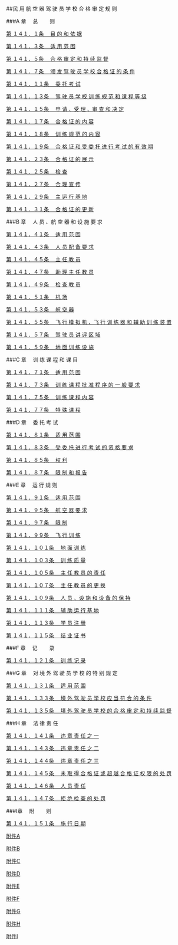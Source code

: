 ##民 用 航 空 器 驾 驶 员 学 校 合 格 审 定 规 则

###A 章 　总 　　则

[第 １４１．１条 　目 的 和 依 据](CCAR.141.1.MD)

[第 １４１．３条 　适 用 范 围](CCAR.141.3.MD)

[第 １４１．５条 　合 格 审 定 和 持 续 监 督](CCAR.141.5.MD)

[第 １４１．７条 　颁 发 驾 驶 员 学 校 合 格 证 的 条 件](CCAR.141.7.MD)

[第 １４１．１１条 　委 托 考 试](CCAR.141.11.MD)

[第 １４１．１３条 　驾 驶 员 学 校 训 练 规 范 和 课 程 等 级](CCAR.141.13.MD)

[第 １４１．１５条 　申 请 、受 理 、审 查 和 决 定](CCAR.141.15.MD)

[第 １４１．１７条 　合 格 证 的 内 容 ](CCAR.141.17.MD)

[第 １４１．１８条 　训 练 规 范 的 内 容](CCAR.141.18.MD)

[第 １４１．１９条 　合 格 证 和 受 委 托 进 行 考 试 的 有 效 期](CCAR.141.19.MD)

[第 １４１．２３条 　合 格 证 的 展 示](CCAR.141.23.MD)

[第 １４１．２５条 　检 查](CCAR.141.25.MD)

[第 １４１．２７条 　合 理 宣 传](CCAR.141.27.MD)

[第 １４１．２９条 　主 运 行 基 地](CCAR.141.29.MD)

[第 １４１．３１条 　合 格 证 的 更 新](CCAR.141.31.MD)

###B 章 　人 员 、航 空 器 和 设 施 要 求

[第 １４１．４１条 　适 用 范 围](CCAR.141.41.MD)

[第 １４１．４３条 　人 员 配 备 要 求](CCAR.141.43.MD)

[第 １４１．４５条 　主 任 教 员](CCAR.141.45.MD)

[第 １４１．４７条 　助 理 主 任 教 员](CCAR.141.47.MD)

[第 １４１．４９条 　检 查 教 员 ](CCAR.141.49.MD)

[第 １４１．５１条 　机 场](CCAR.141.51.MD)

[第 １４１．５３条 　航 空 器](CCAR.141.53.MD)

[第 １４１．５５条 　飞 行 模 拟 机 、飞 行 训 练 器 和 辅 助 训 练 装 置](CCAR.141.55.MD)

[第 １４１．５７条 　驾 驶 员 讲 评 区 域](CCAR.141.57.MD)

[第 １４１．５９条 　地 面 训 练 设 施](CCAR.141.59.MD)

###C 章 　训 练 课 程 和 课 目

[第 １４１．７１条 　适 用 范 围](CCAR.141.71.MD)

[第 １４１．７３条 　训 练 课 程 批 准 程 序 的 一 般 要 求](CCAR.141.73.MD)

[第 １４１．７５条 　训 练 课 程 内 容](CCAR.141.75.MD)

[第 １４１．７７条 　特 殊 课 程](CCAR.141.77.MD)

###D 章 　委 托 考 试

[第 １４１．８１条 　适 用 范 围](CCAR.141.81.MD)

[第 １４１．８３条 　受 委 托 进 行 考 试 的 资 格 要 求](CCAR.141.83.MD)

[第 １４１．８５条 　权 利](CCAR.141.85.MD)

[第 １４１．８７条 　限 制 和 报 告](CCAR.141.87.MD)

###E 章 　运 行 规 则

[第 １４１．９１条 　适 用 范 围](CCAR.141.91.MD)

[第 １４１．９５条 　航 空 器 要 求](CCAR.141.95.MD)

[第 １４１．９７条 　限 制](CCAR.141.97.MD)

[第 １４１．９９条 　飞 行 训 练](CCAR.141.99.MD)

[第 １４１．１０１条 　地 面 训 练](CCAR.141.101.MD)

[第 １４１．１０３条 　训 练 质 量](CCAR.141.103.MD)

[第 １４１．１０５条 　主 任 教 员 的 责 任 ](CCAR.141.102.MD)

[第 １４１．１０７条 　主 任 教 员 的 更 换](CCAR.141.107.MD)

[第 １４１．１０９条 　人 员 、设 施 和 设 备 的 保 持](CCAR.141.109.MD)

[第 １４１．１１１条 　辅 助 运 行 基 地](CCAR.141.111.MD)

[第 １４１．１１３条 　学 员 注 册](CCAR.141.113.MD)

[第 １４１．１１５条 　结 业 证 书](CCAR.141.115.MD)

###F 章 　记 　　录

[第 １４１．１２１条 　训 练 记 录](CCAR.141.121.MD)

###G 章 　对 境 外 驾 驶 员 学 校 的 特 别 规 定

[第 １４１．１３１条 　适 用 范 围](CCAR.141.131.MD)

[第 １４１．１３３条 　境 外 驾 驶 员 学 校 应 当 符 合 的 条 件 ](CCAR.141.133.MD)

[第 １４１．１３５条 　境 外 驾 驶 员 学 校 的 合 格 审 定 和 持 续 监 督](CCAR.141.135.MD)

###H 章 　法 律 责 任

[第 １４１．１４１条 　违 章 责 任 之 一](CCAR.141.141.MD)

[第 １４１．１４３条 　违 章 责 任 之 二](CCAR.141.143.MD)

[第 １４１．１４４条 　违 章 责 任 之 三](CCAR.141.144.MD)

[第 １４１．１４５条 　未 取 得 合 格 证 或 超 越 合 格 证 权 限 的 处 罚](CCAR.141.145.MD)

[第 １４１．１４６条 　人 员 责 任](CCAR.141.146.MD)

[第 １４１．１４７条 　拒 绝 检 查 的 处 罚](CCAR.141.147.MD)

###I章 　附 　　则

[第 １４１．１５１条 　施 行 日 期](CCAR.141.151.MD)

[附件A](附录A.MD)

[附件B](附录B.MD)

[附件C](附录C.MD)

[附件D](附录D.MD)

[附件E](附录E.MD)

[附件F](附录F.MD)

[附件G](附录G.MD)

[附件H](附录H.MD)

[附件I](附录I.MD)